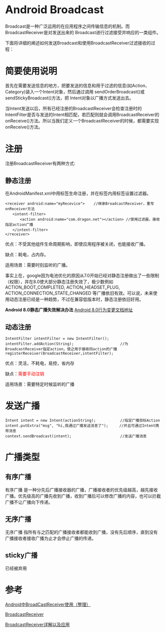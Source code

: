 <h1 style="font-size: 2.5em;"> Android Broadcast</h1>
 



Broadcast是一种广泛运用的在应用程序之间传输信息的机制。而BroadcastReceiver是对发送出来的 Broadcast进行过滤接受并响应的一类组件。

下面将详细的阐述如何发送Broadcast和使用BroadcastReceiver过滤接收的过程：

# 简要使用说明

首先在需要发送信息的地方，把要发送的信息和用于过滤的信息(如Action、Category)装入一个Intent对象，然后通过调用 sendOrderBroadcast()或sendStickyBroadcast()方法，把 Intent对象以广播方式发送出去。

当Intent发送以后，所有已经注册的BroadcastReceiver会检查注册时的IntentFilter是否与发送的Intent相匹配，若匹配则就会调用BroadcastReceiver的onReceive()方法。所以当我们定义一个BroadcastReceiver的时候，都需要实现onReceive()方法。

# 注册
注册BroadcastReceiver有两种方式:

## 静态注册

在AndroidManifest.xml中用标签生命注册，并在标签内用标签设置过滤器。

`````
<receiver android:name="myRecevice">    //继承BroadcastReceiver，重写onReceiver方法
　　<intent-filter>    
　　　　<action android:name="com.dragon.net"></action> //使用过滤器，接收指定action广播
　　</intent-filter>
</receiver>
`````

优点：不受其他组件生命周期影响，即使应用程序被关闭，也能接收广播。

缺点：耗电，占内存。

适用场景：需要时刻监听的广播。

事实上在，google因为电池优化的原因从7.0开始已经对静态注册做出了一些限制（权限），并在8.0使大部分静态注册失效了，极少数例如ACTION_BOOT_COMPLETED, ACTION_HEADSET_PLUG, ACTION_CONNECTION_STATE_CHANGED 等广播依旧有效。可以说，未来使用动态注册已经是一种趋势，不过在兼容低版本时，静态注册依旧好用。

**Android 8.0静态广播失效解决办法**
[Android 8.0行为变更文档地址](https://developer.android.google.cn/about/versions/oreo/android-8.0-changes)


## 动态注册
`````
IntentFilter intentFilter = new IntentFilter();
intentFilter.addAction(String);                     //为BroadcastReceiver指定action，使之用于接收同action的广播
registerReceiver(BroadcastReceiver,intentFilter);
`````

优点：灵活，不耗电，易控，省内存

缺点：<span style="color:red">需要手动注销</span>

适用场景：需要特定时候监听的广播

# 发送广播
`````
Intent intent = new Intent(actionString);           //指定广播目标Action
intent.putExtra("msg", "hi,我通过广播发送消息了");     //并且可通过Intent携带消息
context.sendBroadcast(intent);                      //发送广播消息
`````

# 广播类型

## 有序广播
有序广播 是一种分先后广播接收器的广播，广播接收者的优先级越高，越先接收广播。优先级高的广播先收到广播，收到广播后可以修改广播的内容，也可以拦截广播不让广播向下传递。

## 无序广播
无序广播 指所有与之匹配的广播接收者都能收到广播，没有先后顺序，直到没有广播接收者接收广播为止才会停止广播的传递。

## sticky广播
已经被弃用
 

# 参考

[Android中BroadCastReceiver使用（整理）](https://www.cnblogs.com/jico/articles/1838293.html)

[BroadcastReceiver](https://www.jianshu.com/p/7b44d983c01a)

[BroadcastReceiver详解以及应用](https://blog.csdn.net/huiblog/article/details/53234544)